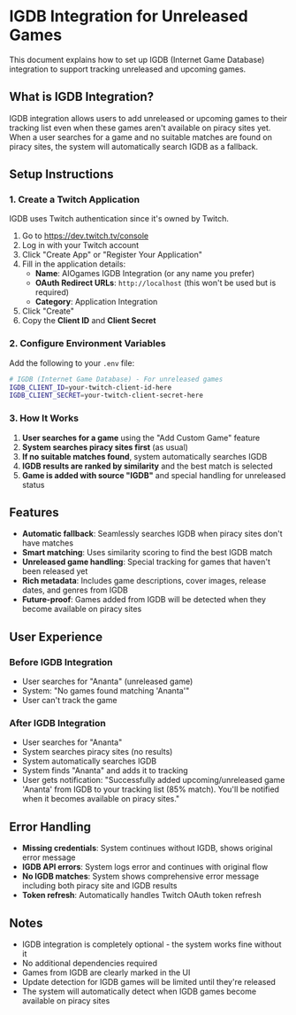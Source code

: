 # IGDB Integration for Unreleased Games

This document explains how to set up IGDB (Internet Game Database) integration to support tracking unreleased and upcoming games.

## What is IGDB Integration?

IGDB integration allows users to add unreleased or upcoming games to their tracking list even when these games aren't available on piracy sites yet. When a user searches for a game and no suitable matches are found on piracy sites, the system will automatically search IGDB as a fallback.

## Setup Instructions

### 1. Create a Twitch Application

IGDB uses Twitch authentication since it's owned by Twitch.

1. Go to https://dev.twitch.tv/console
2. Log in with your Twitch account
3. Click "Create App" or "Register Your Application"
4. Fill in the application details:
   - **Name**: AIOgames IGDB Integration (or any name you prefer)
   - **OAuth Redirect URLs**: `http://localhost` (this won't be used but is required)
   - **Category**: Application Integration
5. Click "Create"
6. Copy the **Client ID** and **Client Secret**

### 2. Configure Environment Variables

Add the following to your `.env` file:

```bash
# IGDB (Internet Game Database) - For unreleased games
IGDB_CLIENT_ID=your-twitch-client-id-here
IGDB_CLIENT_SECRET=your-twitch-client-secret-here
```

### 3. How It Works

1. **User searches for a game** using the "Add Custom Game" feature
2. **System searches piracy sites first** (as usual)
3. **If no suitable matches found**, system automatically searches IGDB
4. **IGDB results are ranked by similarity** and the best match is selected
5. **Game is added with source "IGDB"** and special handling for unreleased status

## Features

- **Automatic fallback**: Seamlessly searches IGDB when piracy sites don't have matches
- **Smart matching**: Uses similarity scoring to find the best IGDB match
- **Unreleased game handling**: Special tracking for games that haven't been released yet
- **Rich metadata**: Includes game descriptions, cover images, release dates, and genres from IGDB
- **Future-proof**: Games added from IGDB will be detected when they become available on piracy sites

## User Experience

### Before IGDB Integration
- User searches for "Ananta" (unreleased game)
- System: "No games found matching 'Ananta'"
- User can't track the game

### After IGDB Integration
- User searches for "Ananta"
- System searches piracy sites (no results)
- System automatically searches IGDB
- System finds "Ananta" and adds it to tracking
- User gets notification: "Successfully added upcoming/unreleased game 'Ananta' from IGDB to your tracking list (85% match). You'll be notified when it becomes available on piracy sites."

## Error Handling

- **Missing credentials**: System continues without IGDB, shows original error message
- **IGDB API errors**: System logs error and continues with original flow
- **No IGDB matches**: System shows comprehensive error message including both piracy site and IGDB results
- **Token refresh**: Automatically handles Twitch OAuth token refresh

## Notes

- IGDB integration is completely optional - the system works fine without it
- No additional dependencies required
- Games from IGDB are clearly marked in the UI
- Update detection for IGDB games will be limited until they're released
- The system will automatically detect when IGDB games become available on piracy sites